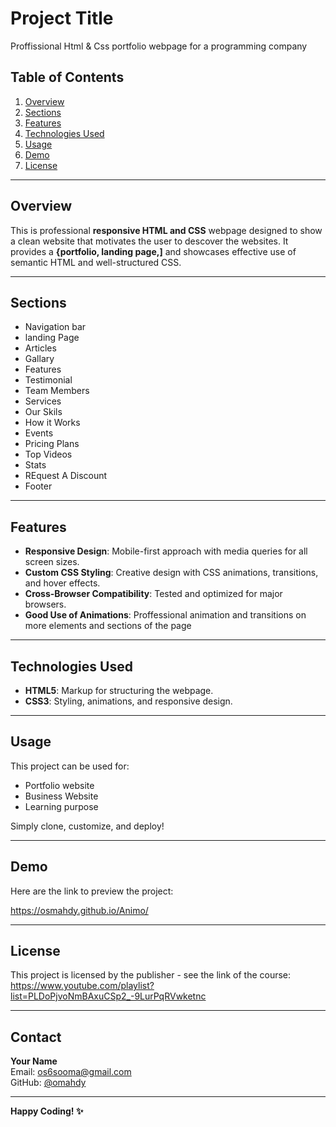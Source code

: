 # Project Title
Proffissional Html & Css portfolio webpage for a programming company 

## Table of Contents
1. [Overview](#overview)
2. [Sections](#sections)
3. [Features](#features)
4. [Technologies Used](#technologies-used)
5. [Usage](#usage)
6. [Demo](#Demo)
7. [License](#license)

---

## Overview
This is professional **responsive HTML and CSS** webpage designed to show a clean website that motivates the user to descover the websites. It provides a **{portfolio, landing page,]** and showcases effective use of semantic HTML and well-structured CSS.

---

## Sections
- Navigation bar
- landing Page
- Articles
- Gallary
- Features
- Testimonial
- Team Members
- Services
- Our Skils
- How it Works
- Events
- Pricing Plans
- Top Videos
- Stats
- REquest A Discount
- Footer

---

## Features
- **Responsive Design**: Mobile-first approach with media queries for all screen sizes.
- **Custom CSS Styling**: Creative design with CSS animations, transitions, and hover effects.
- **Cross-Browser Compatibility**: Tested and optimized for major browsers.
- **Good Use of Animations**: Proffessional animation and transitions on more elements and sections of the page

---

## Technologies Used
- **HTML5**: Markup for structuring the webpage.
- **CSS3**: Styling, animations, and responsive design.

---

## Usage
This project can be used for:
- Portfolio website
- Business Website
- Learning purpose

Simply clone, customize, and deploy!

---

## Demo
Here are the link to preview the project:

https://osmahdy.github.io/Animo/

---

## License
This project is licensed by the publisher - see the link of the course:
https://www.youtube.com/playlist?list=PLDoPjvoNmBAxuCSp2_-9LurPqRVwketnc

---

## Contact
**Your Name**  
Email: os6sooma@gmail.com  
GitHub: [@omahdy](https://github.com/osmahdy)  

---

**Happy Coding! ✨**
